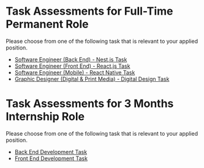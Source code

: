 # Task Assessments for Full-Time Permanent Role

Please choose from one of the following task that is relevant to your applied position.
- <a href="https://github.com/IntroCept/Task-Assessments/blob/master/Backend%20Nest%20JS%20Task.md">Software Engineer (Back End) - Nest.js Task</a>
- <a href="https://github.com/IntroCept/Task-Assessments/blob/master/Front%20End%20%20React%20JS%20Task.md">Software Engineer (Front End) - React.js Task</a>
- <a href="https://github.com/IntroCept/Task-Assessments/blob/master/Mobile%20React%20Native%20Task.md">Software Engineer (Mobile) - React Native Task</a>
- <a href="https://github.com/IntroCept/Task-Assessments/blob/master/Graphic%20Designer%20Task.md">Graphic Designer (Digital & Print Media) - Digital Design Task</a>

# Task Assessments for 3 Months Internship Role

Please choose from one of the following task that is relevant to your applied position.
- <a href="https://github.com/IntroCept/Task-Assessments/blob/master/Internship%20Backend%20Task.md">Back End Development Task</a>
- <a href="https://github.com/IntroCept/Task-Assessments/blob/master/Internship%20Frontend%20Task.md">Front End Development Task</a>
